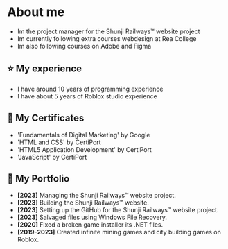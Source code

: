 # About me
- Im the project manager for the Shunji Railways™ website project
- Im currently following extra courses webdesign at Rea College
- Im also following courses on Adobe and Figma

## ⭐️ My experience
- I have around 10 years of programming experience
- I have about 5 years of Roblox studio experience

## 🔰 My Certificates
- 'Fundamentals of Digital Marketing' by Google
- 'HTML and CSS' by CertiPort
- 'HTML5 Application Development' by CertiPort
- 'JavaScript' by CertiPort

## 📒 My Portfolio
- **[2023]** Managing the Shunji Railways™ website project.
- **[2023]** Building the Shunji Railways™ website.
- **[2023]** Setting up the GitHub for the Shunji Railways™ website project.
- **[2023]** Salvaged files using Windows File Recovery.
- **[2020]** Fixed a broken game installer its .NET files.
- **[2019-2023]** Created infinite mining games and city building games on Roblox.





<!---
RubenTheCoder/RubenTheCoder is a ✨ special ✨ repository because its `README.md` (this file) appears on your GitHub profile.
You can click the Preview link to take a look at your changes.
--->
